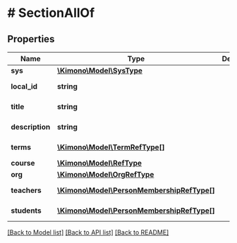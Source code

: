 # # SectionAllOf

## Properties

Name | Type | Description | Notes
------------ | ------------- | ------------- | -------------
**sys** | [**\Kimono\Model\SysType**](SysType.md) |  | [optional]
**local_id** | **string** |  | [optional] [readonly]
**title** | **string** |  | [optional] [readonly]
**description** | **string** |  | [optional] [readonly]
**terms** | [**\Kimono\Model\TermRefType[]**](TermRefType.md) |  | [optional] [readonly]
**course** | [**\Kimono\Model\RefType**](RefType.md) |  | [optional]
**org** | [**\Kimono\Model\OrgRefType**](OrgRefType.md) |  | [optional]
**teachers** | [**\Kimono\Model\PersonMembershipRefType[]**](PersonMembershipRefType.md) |  | [optional] [readonly]
**students** | [**\Kimono\Model\PersonMembershipRefType[]**](PersonMembershipRefType.md) |  | [optional] [readonly]

[[Back to Model list]](../../README.md#models) [[Back to API list]](../../README.md#endpoints) [[Back to README]](../../README.md)
